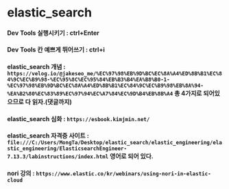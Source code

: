 # elastic_search

#### Dev Tools 실행시키기 : ctrl+Enter
#### Dev Tools 칸 예쁘게 뛰어쓰기 : ctrl+i

#### elastic_search 개념 : `https://velog.io/@jakeseo_me/%EC%97%98%EB%9D%BC%EC%8A%A4%ED%8B%B1%EC%84%9C%EC%B9%98-%EC%95%8C%EC%95%84%EB%B3%B4%EA%B8%B0-1-%EC%97%98%EB%9D%BC%EC%8A%A4%ED%8B%B1%EC%84%9C%EC%B9%98%EB%8A%94-%EA%B2%80%EC%83%89%EC%97%94%EC%A7%84%EC%9D%B4%EB%8B%A4` 총 4가지로 되어있으므로 다 읽자.(댓글까지)

#### elastic_search 심화 : `https://esbook.kimjmin.net/`

#### elastic_search 자격증 사이트 : `file:///C:/Users/MongTa/Desktop/elastic_search/elastic_engineering/elastic_engineering/ElasticsearchEngineer-7.13.3/labinstructions/index.html` 영어로 되어 있다.

#### nori 강의 : `https://www.elastic.co/kr/webinars/using-nori-in-elastic-cloud`
